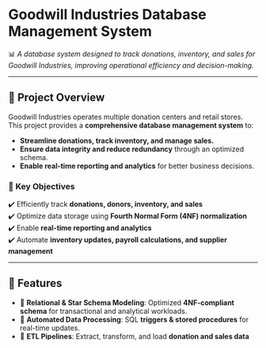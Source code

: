 # **Goodwill Industries Database Management System**  
📊 *A database system designed to track donations, inventory, and sales for Goodwill Industries, improving operational efficiency and decision-making.*

---

## **📌 Project Overview**
Goodwill Industries operates multiple donation centers and retail stores. This project provides a **comprehensive database management system** to:
- **Streamline donations, track inventory, and manage sales.**
- **Ensure data integrity and reduce redundancy** through an optimized schema.
- **Enable real-time reporting and analytics** for better business decisions.

### **🎯 Key Objectives**
✔️ Efficiently track **donations, donors, inventory, and sales**  
✔️ Optimize data storage using **Fourth Normal Form (4NF) normalization**  
✔️ Enable **real-time reporting and analytics**  
✔️ Automate **inventory updates, payroll calculations, and supplier management**  

---

## **🚀 Features**
- 📌 **Relational & Star Schema Modeling**: Optimized **4NF-compliant schema** for transactional and analytical workloads.
- 📌 **Automated Data Processing**: SQL **triggers & stored procedures** for real-time updates.
- 📌 **ETL Pipelines**: Extract, transform, and load **donation and sales data** efficiently.
- 📌 **Business Intelligence Queries**: Predefined SQL queries for **top donors, best-selling products, and discount impact analysis**.
- 📌 **Web-Based Interface**: Intuitive UI for non-technical users to interact with data.

---

## **🛠️ Technologies Used**
- **Database**: Oracle SQL  
- **ETL & Data Processing**: SQL Triggers, Stored Procedures  
- **Data Modeling**: ER Diagrams, Star Schema  
- **Cloud**: AWS for database hosting  
- **Tools**: Visio (for schema design), GitHub  

---

## **📌 Database Schema**
The database consists of the following core **tables**:

1. **Donors & Donations**: Tracks donors (individual/organization) and their contributions.  
2. **Inventory Management**: Monitors goods' availability, conditions, and restocking.  
3. **Sales & Orders**: Manages customer orders (online & in-store) and payment details.  
4. **Suppliers & Employees**: Stores supplier contracts, payroll, and employee information.  
5. **Event Management**: Organizes donation drives and volunteer activities.  

---

## **📌 ER Diagram**
📌 Click below to view the **ER Diagram**:  
📄 [**Goodwill ER Diagram**](./FlashBD_MIS531_Visio.pdf)
